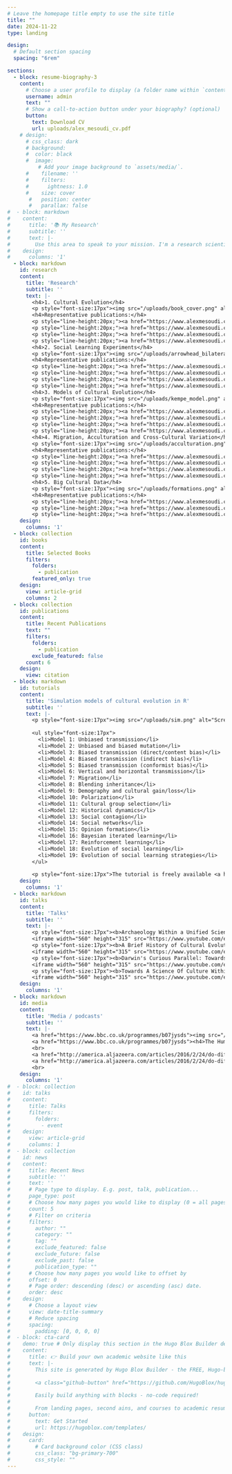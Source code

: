 ```yaml
---
# Leave the homepage title empty to use the site title
title: ""
date: 2024-11-22
type: landing

design:
  # Default section spacing
  spacing: "6rem"

sections:
  - block: resume-biography-3
    content:
      # Choose a user profile to display (a folder name within `content/authors/`)
      username: admin
      text: ""
      # Show a call-to-action button under your biography? (optional)
      button:
        text: Download CV
        url: uploads/alex_mesoudi_cv.pdf
    # design:
      # css_class: dark
      # background:
      #  color: black
      #  image:
          # Add your image background to `assets/media/`.
      #    filename: ''
      #    filters:
      #      ightness: 1.0
      #    size: cover
       #   position: center
       #   parallax: false
#  - block: markdown
#    content:
#      title: '📚 My Research'
#      subtitle: ''
#      text: |-
#        Use this area to speak to your mission. I'm a research scientist in the Moonshot team at DeepMind.  #  I blog about machine learning, deep learning, and moonshots.
#    design:
#      columns: '1'
  - block: markdown
    id: research
    content:
      title: 'Research'
      subtitle: ''
      text: |-
        <h4>1. Cultural Evolution</h4>
        <p style="font-size:17px"><img src="/uploads/book_cover.png" alt="Cultural Evolution book cover" style="width:200px;margin-left:20px;margin-right:20px;margin-bottom:10px;float:right;">The human species has an extraordinary reliance on culture, i.e. the vast body of beliefs, knowledge and skills that we acquire from other individuals via social learning. While other species adapt to their environments primarily via genetic evolution, we adapt via cultural evolution. I am interested in how this process of cultural evolution works, its similarities and differences to genetic evolution, and how traditional social science findings and topics can be studied within an evolutionary framework.</p>
        <h4>Representative publications:</h4>
        <p style="line-height:20px;"><a href="https://www.alexmesoudi.com/publication/mesoudi-pursuing-2017/" style="font-size: 15px">Mesoudi (2017) Pursuing Darwin's curious parallel: Prospects for a science of cultural evolution. Proceedings of the National Academy of Sciences 114, 7853–7860.</a></p>
        <p style="line-height:20px;"><a href="https://www.alexmesoudi.com/publication/mesoudi-cultural-2011/" style="font-size: 15px">Mesoudi (2011) Cultural evolution: How Darwinian theory can explain human culture and synthesize the social sciences. University of Chicago Press.</a></p>
        <p style="line-height:20px;"><a href="https://www.alexmesoudi.com/publication/mesoudi-towards-2006/" style="font-size: 15px">Mesoudi, Whiten and Laland (2006) Towards a unified science of cultural evolution. Behavioral and Brain Sciences 29, 329–383.</a></p>
        <p style="line-height:20px;"><a href="https://www.alexmesoudi.com/publication/mesoudi-is-2004/" style="font-size: 15px">Mesoudi, Whiten and Laland (2004) Is human cultural evolution Darwinian? Evidence reviewed from the perspective of The Origin of Species. Evolution 58, 1–11.</a></p><br>
        <h4>2. Social Learning Experiments</h4>
        <p style="font-size:17px"><img src="/uploads/arrowhead_bilateral.jpg" alt="Arrowhead task screenshot" style="width:350px;margin-left:20px;margin-right:20px;margin-bottom:10px;float:right;">Learning from others, aka 'social learning', lies at the heart of human culture. I have run lab experiments examining how people learn from one another, who they learn from, when they learn from others rather than alone, and what they learn. Some studies use the 'transmission chain method', where stories or task solutions are passed along linear chains of participants like the game 'Telephone'. These have found, for example, that information about social relationships and interactions is transmitted better than non-social information, and that causal understanding is not necessary for improvements in technologies over time. Other studies look at how people within small groups learn from one another over time. Often these experiments look at technological change, getting participants to design arrowheads, handaxes or other objects reflecting real-life human technology. These studies have found that people prefer to learn from successful others, but often copy others less than they should do; and that people copy prestigious people only when direct success information is unavailable.</p>
        <h4>Representative publications:</h4>
        <p style="line-height:20px;"><a href="https://www.alexmesoudi.com/publication/brand-emergence-2020/" style="font-size: 15px">Brand, Heap, Morgan & Mesoudi (2020). The emergence and adaptive use of prestige in an online social learning task. Scientific Reports 10, 12095.</a></p>
        <p style="line-height:20px;"><a href="https://www.alexmesoudi.com/publication/derex-causal-2019/" style="font-size: 15px">Derex, Bonnefon, Boyd and Mesoudi (2019) Causal understanding is not necessary for the improvement of culturally evolving technology. Nature Human Behaviour 3, 446–452.</a></p>
        <p style="line-height:20px;"><a href="https://www.alexmesoudi.com/publication/mesoudi-experimental-2011/" style="font-size: 15px">Mesoudi (2011) An experimental comparison of human social learning strategies: payoff-biased social learning is adaptive but underused. Evolution and Human Behavior 32, 334–342.</a></p>
        <p style="line-height:20px;"><a href="https://www.alexmesoudi.com/publication/mesoudi-bias-2006/" style="font-size: 15px">Mesoudi, Whiten and Dunbar (2006) A bias for social information in human cultural transmission. British Journal of Psychology 97, 405–423.</a></p><br>
        <h4>3. Models of Cultural Evolution</h4>
        <p style="font-size:17px"><img src="/uploads/kempe_model.png" alt="Kempe et al. model" style="width:350px;margin-left:20px;margin-right:20px;margin-bottom:10px;float:right;">I have used theoretical models, primarily agent-based simulations, to explore how different learning dynamics - who copies what, from whom and when - might generate large-scale patterns of cultural evolution. Previous models have looked at beliefs in partible paternity (where children have more than one biological 'father'), copycat suicide, and how the costs of acquiring ever-accumulating knowledge slows down innovation in cumulative cultural evolution.</p>
        <h4>Representative publications:</h4>
        <p style="line-height:20px;"><a href="https://www.alexmesoudi.com/publication/kempe-cultural-2014/" style="font-size: 15px">Kempe, Lycett and Mesoudi (2014) From cultural traditions to cumulative culture: Parameterizing the differences between human and nonhuman culture. Journal of Theoretical Biology 359, 29–36.</a></p>
        <p style="line-height:20px;"><a href="https://www.alexmesoudi.com/publication/mesoudi-variable-2011/" style="font-size: 15px">Mesoudi (2011) Variable cultural acquisition costs constrain cumulative cultural evolution. PLOS ONE 6, e18239.</a></p>
        <p style="line-height:20px;"><a href="https://www.alexmesoudi.com/publication/mesoudi-cultural-2009/" style="font-size: 15px">Mesoudi (2009) The cultural dynamics of copycat suicide. PLOS ONE 4, e7252.</a></p>
        <p style="line-height:20px;"><a href="https://www.alexmesoudi.com/publication/mesoudi-culturally-2007/" style="font-size: 15px">Mesoudi and Laland (2007) Culturally transmitted paternity beliefs and the evolution of human mating behaviour. Proceedings of the Royal Society B 274, 1273–1278.</a></p><br>
        <h4>4. Migration, Acculturation and Cross-Cultural Variation</h4>
        <p style="font-size:17px"><img src="/uploads/acculturation.png" alt="Acculturation of attribution style" style="width:350px;margin-left:20px;margin-right:20px;margin-bottom:10px;float:right;">Ever since our species first evolved in Africa, migration has been a constant fixture of <i>Homo sapiens</i>. 'Acculturation' describes the psychological and behavioural changes that occur as a result of migration. I have studied how acculturation affects the psychological characteristics of first and second generation British Bangladeshi migrants in London, and constructed theoretical models showing how acculturation and migration interact to shape cultural diversity over time. Lab experiments have mapped cross-cultural variation in social learning, showing higher rates of social learning in mainland China than in the West.</p>
        <h4>Representative publications:</h4>
        <p style="line-height:20px;"><a href="https://www.alexmesoudi.com/publication/kunst-decoding-2024/" style="font-size: 15px">Kunst & Mesoudi (2024). Decoding the dynamics of cultural change: A cultural evolution approach to the psychology of acculturation. Personality and Social Psychology Review</a></p>
        <p style="line-height:20px;"><a href="https://www.alexmesoudi.com/publication/mesoudi-migration-2018/" style="font-size: 15px">Mesoudi (2018) Migration, acculturation, and the maintenance of between-group cultural variation. PLOS ONE 13, e0205573.</a></p>
        <p style="line-height:20px;"><a href="https://www.alexmesoudi.com/publication/mesoudi-how-2016/" style="font-size: 15px">Mesoudi, Magid and Hussain (2016) How do people become W.E.I.R.D.? Migration reveals the cultural transmission mechanisms underlying variation in psychological processes. PLOS ONE 11, e0147162.</a></p>
        <p style="line-height:20px;"><a href="https://www.alexmesoudi.com/publication/mesoudi-higher-2015/" style="font-size: 15px">Mesoudi, Chang, Murray and Lu (2015) Higher frequency of social learning in China than in the West shows cultural variation in the dynamics of cultural evolution. Proceedings of the Royal Society B 282, 20142209.</a></p><br>
        <h4>5. Big Cultural Data</h4>
        <p style="font-size:17px"><img src="/uploads/formations.png" alt="Football formations" style="width:350px;margin-left:20px;margin-right:20px;margin-left:20px;margin-bottom:10px;float:right;">The digital age has yielded big cultural datasets that can be used to quantitatively analyse patterns of real-life cultural evolution. Recent projects have analysed and explained large-scale, long-term change in pop music lyrics, football tactics and tweets related to the Netflix documentary Our Planet.</p>
        <h4>Representative publications:</h4>
        <p style="line-height:20px;"><a href="https://www.alexmesoudi.com/publication/acerbi-sentiment-2023/" style="font-size: 15px">Acerbi, Burns, Cabuk, Kryczka, Trapp, Valletta and Mesoudi (2023) Sentiment analysis of the Twitter response to Netflix's Our Planet documentary. Conservation Biology 37(4), e14060.</a></p>
        <p style="line-height:20px;"><a href="https://www.alexmesoudi.com/publication/mesoudi-cultural-2020/" style="font-size: 15px">Mesoudi (2020) Cultural evolution of football tactics: strategic social learning in managers' choice of formation. Evolutionary Human Sciences 2, e25.</a></p>
        <p style="line-height:20px;"><a href="https://www.alexmesoudi.com/publication/brand-cultural-2019/" style="font-size: 15px">Brand, Acerbi and Mesoudi (2019) Cultural evolution of emotional expression in 50 years of song lyrics. Evolutionary Human Sciences 1, e11.</a></p>
    design:
      columns: '1'
  - block: collection
    id: books
    content:
      title: Selected Books
      filters:
        folders:
          - publication
        featured_only: true
    design:
      view: article-grid
      columns: 2
  - block: collection
    id: publications
    content:
      title: Recent Publications
      text: ""
      filters:
        folders:
          - publication
        exclude_featured: false
      count: 6
    design:
      view: citation
  - block: markdown
    id: tutorials
    content:
      title: 'Simulation models of cultural evolution in R'
      subtitle: ''
      text: |-
        <p style="font-size:17px"><img src="/uploads/sim.png" alt="Screenshots of cultural evolution simulations"> <a href="https://github.com/amesoudi/cultural_evolution_ABM_tutorial">This tutorial</a> shows how to create very simple simulation or agent-based models of cultural evolution in R. It uses the RStudio notebook or RMarkdown (.Rmd) format, allowing you to execute code as you read the explanatory text. Each model is contained in a separate RMarkdown file which you can open in RStudio. Currently these are:</p>
        
        <ul style="font-size:17px">
          <li>Model 1: Unbiased transmission</li>
          <li>Model 2: Unbiased and biased mutation</li>
          <li>Model 3: Biased transmission (direct/content bias)</li>
          <li>Model 4: Biased transmission (indirect bias)</li>
          <li>Model 5: Biased transmission (conformist bias)</li>
          <li>Model 6: Vertical and horizontal transmission</li>
          <li>Model 7: Migration</li>
          <li>Model 8: Blending inheritance</li>
          <li>Model 9: Demography and cultural gain/loss</li>
          <li>Model 10: Polarization</li>
          <li>Model 11: Cultural group selection</li>
          <li>Model 12: Historical dynamics</li>
          <li>Model 13: Social contagion</li>
          <li>Model 14: Social networks</li>
          <li>Model 15: Opinion formation</li>
          <li>Model 16: Bayesian iterated learning</li>
          <li>Model 17: Reinforcement learning</li>
          <li>Model 18: Evolution of social learning</li>
          <li>Model 19: Evolution of social learning strategies</li>
        </ul>
        
        <p style="font-size:17px">The tutorial is freely available <a href="https://github.com/amesoudi/cultural_evolution_ABM_tutorial">in this github repository</a>. An online version which contains the compiled models with outputs can be found <a href="https://bookdown.org/amesoudi/ABMtutorial_bookdown/">on this bookdown site</a>.</p>
    design:
      columns: '1'
  - block: markdown
    id: talks
    content:
      title: 'Talks'
      subtitle: ''
      text: |-
        <p style="font-size:17px"><b>Archaeology Within a Unified Science of Cultural Evolution</b>. Part of the Garrod Research seminar series of the McDonald Institute for Archaeological Research, University of Cambridge, 11 January 2024.</p>
        <iframe width="560" height="315" src="https://www.youtube.com/embed/pyves6t84zk?si=R6yUnf2sdrC8ZIzW" title="YouTube video player" frameborder="0" allow="accelerometer; autoplay; clipboard-write; encrypted-media; gyroscope; picture-in-picture; web-share" referrerpolicy="strict-origin-when-cross-origin" allowfullscreen></iframe><br>
        <p style="font-size:17px"><b>A Brief History of Cultural Evolution</b>. Keynote presentation at the Culture Conference 2021: Evolutionary Approaches to Culture, 7th June 2021.</p>
        <iframe width="560" height="315" src="https://www.youtube.com/embed/LPCJw7pT8-g?si=8ErdQJn7aW7UfwCI" title="YouTube video player" frameborder="0" allow="accelerometer; autoplay; clipboard-write; encrypted-media; gyroscope; picture-in-picture; web-share" referrerpolicy="strict-origin-when-cross-origin" allowfullscreen></iframe><br>
        <p style="font-size:17px"><b>Darwin's Curious Parallel: Towards a Unified Science of Cultural Evolution</b>. Presentation at the National Academy of Sciences Arthur M. Sackler Colloquium on the Extension of Biology Through Culture held at the Beckman Center in Irvine, CA on November 15-16, 2016, organized by Marcus Feldman, Francisco J. Ayala, Andrew Whiten and Kevin Laland.</p>
        <iframe width="560" height="315" src="https://www.youtube.com/embed/8odzOGK-8hE?si=d2BuloQG0Tg6kp8K" title="YouTube video player" frameborder="0" allow="accelerometer; autoplay; clipboard-write; encrypted-media; gyroscope; picture-in-picture; web-share" referrerpolicy="strict-origin-when-cross-origin" allowfullscreen></iframe><br>
        <p style="font-size:17px"><b>Towards A Science Of Culture Within A Darwinian Evolutionary Framework</b>. Moderator: Prof. Itamar Even-Zohar. Tel-Aviv, Israel. 2nd June 2015</p>
        <iframe width="560" height="315" src="https://www.youtube.com/embed/yT32gKqQEFU?si=S4eJMtJDxY6m7in5" title="YouTube video player" frameborder="0" allow="accelerometer; autoplay; clipboard-write; encrypted-media; gyroscope; picture-in-picture; web-share" referrerpolicy="strict-origin-when-cross-origin" allowfullscreen></iframe>
    design:
      columns: '1'
  - block: markdown
    id: media
    content:
      title: 'Media / podcasts'
      subtitle: ''
      text: |-
        <a href="https://www.bbc.co.uk/programmes/b07jysds"><img src="/uploads/radio4.jpg" alt="BBC Radio 4" style="width:150px;height:100px;margin-left:20px;margin-right:20px;margin-bottom:10px;float:left;"></a>
        <a href="https://www.bbc.co.uk/programmes/b07jysds"><h4>The Human Zoo</h4><p style="font-size:17px">Contributor, Series 8 Episode 4: Democracy and the Wisdom of the Crowds. 12 July 2016.</p></a>
        <br>
        <a href="http://america.aljazeera.com/articles/2016/2/24/do-different-generations-of-immigrants-think-differently.html"><img src="/uploads/Al_Jazeera_America_Logo.png" alt="Al Jazeera America" style="width:150px;height:100px;margin-left:20px;margin-right:20px;margin-bottom:10px;float:left;"></a>
        <a href="http://america.aljazeera.com/articles/2016/2/24/do-different-generations-of-immigrants-think-differently.html"><h4>Al Jazeera America: Do different generations of immigrants think differently?</h4><p style="font-size:17px">Feature/interview on my cross-cultural thinking styles project by novelist Ned Beauman. 24 Feb 2016.</p></a>
        <br>
    design:
      columns: '1'
#  - block: collection
#    id: talks
#    content:
#      title: Talks
#      filters:
#        folders:
#          - event
#    design:
#      view: article-grid
#      columns: 1
#  - block: collection
#    id: news
#    content:
#      title: Recent News
#      subtitle: ''
#      text: ''
#      # Page type to display. E.g. post, talk, publication...
#      page_type: post
#      # Choose how many pages you would like to display (0 = all pages)
#      count: 5
#      # Filter on criteria
#      filters:
#        author: ""
#        category: ""
#        tag: ""
#        exclude_featured: false
#        exclude_future: false
#        exclude_past: false
#        publication_type: ""
#      # Choose how many pages you would like to offset by
#      offset: 0
#      # Page order: descending (desc) or ascending (asc) date.
#      order: desc
#    design:
#      # Choose a layout view
#      view: date-title-summary
#      # Reduce spacing
#      spacing:
#        padding: [0, 0, 0, 0]
#  - block: cta-card
#    demo: true # Only display this section in the Hugo Blox Builder demo site
#    content:
#      title: 👉 Build your own academic website like this
#      text: |-
#        This site is generated by Hugo Blox Builder - the FREE, Hugo-based open source website builder trusted by 250,000+ academics like you.
#
#        <a class="github-button" href="https://github.com/HugoBlox/hugo-blox-builder" data-color-scheme="no-preference: light; light: light; dark: dark;" data-icon="octicon-star" data-size="large" data-show-count="true" aria-label="Star HugoBlox/hugo-blox-builder on GitHub">Star</a>
#
#        Easily build anything with blocks - no-code required!
#        
#        From landing pages, second ains, and courses to academic resumés, conferences, and tech blogs.
#      button:
#        text: Get Started
#        url: https://hugoblox.com/templates/
#    design:
#      card:
#        # Card background color (CSS class)
#        css_class: "bg-primary-700"
#        css_style: ""
---
```

